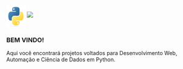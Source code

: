 <div style="display: inline_block"><br>
  <img align="center" alt="Rafa-Python" height="60" width="50" src="https://raw.githubusercontent.com/devicons/devicon/master/icons/python/python-original.svg">
  <img src="https://user-images.githubusercontent.com/63022500/206714649-0d469a3b-2f5f-4f8d-83d0-3c69a88ca7b5.svg">
  <img >
  
</div>

<h3>BEM VINDO!</h3> 
Aqui você encontrará projetos voltados para Desenvolvimento Web, Automação e Ciência de Dados em Python.
